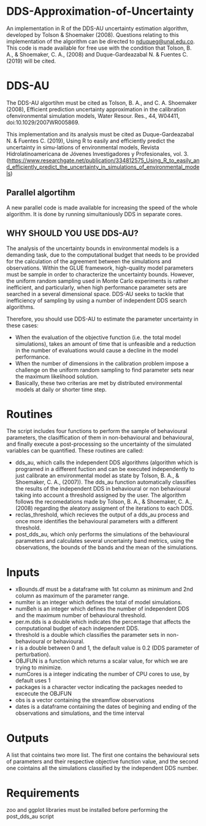 # DDS-Approximation-of-Uncertainty
An implementation in R of the DDS-AU uncertainty estimation algorithm, developed by Tolson &amp; Shoemaker (2008).
Questions relating to this implementation of the algorithm can be directed to nduqueg@unal.edu.co. 
This code is made available for free use with the condition that Tolson, B. A., &amp; Shoemaker, C. A., (2008) and Duque-Gardeazabal N. &amp; Fuentes C. (2019) will be cited.

DDS-AU
==============================
The DDS-AU algortihm must be cited as Tolson, B. A., and C. A. Shoemaker (2008), Efficient prediction uncertainty approximation in the calibration ofenvironmental simulation models, Water Resour. Res., 44, W04411, doi:10.1029/2007WR005869.

This implementation and its analysis must be cited as Duque-Gardeazabal N. &amp; Fuentes C. (2019), Using R to easily and efficiently predict the uncertainty in simu-lations of environmental models, Revista Hidrolatinoamericana de Jóvenes Investigadores y Profesionales, vol. 3.
(https://www.researchgate.net/publication/334812575_Using_R_to_easily_and_efficiently_predict_the_uncertainty_in_simulations_of_environmental_models)

Parallel algortihm
------------------
A new parallel code is made available for increasing the speed of the whole algorithm. It is done by running simultaniously DDS in separate cores.

WHY SHOULD YOU USE DDS-AU?
------------------
The analysis of the uncertainty bounds in environmental models is a demanding task, due to the computational budget that needs to be provided for the calculation of the agreement between the simulations and observations. Within the GLUE framework, high-quality model parameters must be sample in order to characterize the uncertainty bounds. However, the uniform random sampling used in Monte Carlo experiments is rather inefficient, and particularly, when high performance parameter sets are searched in a several dimensional space. DDS-AU seeks to tackle that inefficiency of sampling by using a number of independent DDS search algorithms.

Therefore, you should use DDS-AU to estimate the parameter uncertainty in these cases:
+ When the evaluation of the objective function (i.e. the total model simulations), takes an amount of time that is unfeasible and a reduction in the number of evaluations would cause a decline in the model performance.
+ When the number of dimensions in the calibration problem impose a challenge on the uniform random sampling to find parameter sets near the maximum likelihood solution.
+ Basically, these two criterias are met by distributed environmental models at daily or shorter time step.

Routines
==============================
The script includes four functions to perform the sample of behavioural parameters, the clasiffication of them in non-behavioural and behavioural, and finally execute a post-processing so the uncertainty of the simulated variables can be quantified. These routines are called:
+ dds_au, which calls the independent DDS algorithms (algorithm which is programed in a different fuction and can be executed independently to just calibrate an environmental model as state by Tolson, B. A., &amp; Shoemaker, C. A., (2007)). The dds_au function automatically classifies the results of the independent DDS in behavioural or non behavioural taking into account a threshold assigned by the user. The algorithm follows the recomedations made by Tolson, B. A., &amp; Shoemaker, C. A., (2008) regarding the aleatory assigment of the iterations to each DDS.
+ reclas_threshold, which recieves the output of a dds_au process and once more identifies the behavioural parameters with a different threshold.
+ post_dds_au, which only performs the simulations of the behavioural parameters and calculates several uncertainty band metrics, using the observations, the bounds of the bands and the mean of the simulations.

Inputs
====================
+ xBounds.df must be a dataframe with 1st column as minimum and 2nd column as maximum of the parameter range.
+ numIter is an integer which defines the total of model simulations.
+ numBeh is an integer which defines the number of independent DDS and the maximum number of behavioural threshold.
+ per.m.dds is a double which indicates the percentage that affects the computational budget of each independent DDS.
+ threshold is a double which classifies the parameter sets in non-behavioural or behavioural.
+ r is a double between 0 and 1, the default value is 0.2 (DDS parameter of perturbation).
+ OBJFUN is a function which returns a scalar value, for which we are trying to minimize.
+ numCores is a integer indicating the number of CPU cores to use, by default uses 1
+ packages is a character vector indicating the packages needed to excecute the OBJFUN
+ obs is a vector containing the streamflow observations
+ dates is a dataframe containing the dates of begining and ending of the observations and simulations, and the time interval

Outputs
====================
A list that cointains two more list. The first one contains the behavioural sets of parameters and their respective objective function value, and the second one cointains all the simulations classified by the independent DDS number.

Requirements
====================
zoo and ggplot libraries must be installed before performing the post_dds_au script
